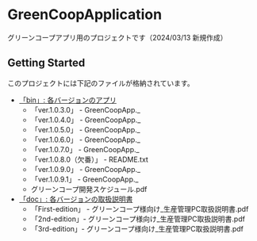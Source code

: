 # GreenCoopApplication

グリーンコープアプリ用のプロジェクトです（2024/03/13 新規作成）

## Getting Started

このプロジェクトには下記のファイルが格納されています。

- [「bin」: 各バージョンのアプリ](https://github.com/hayaka59/GreenCoopApplication/tree/main/bin)
   - 「ver.1.0.3.0」 - GreenCoopApp._
   - 「ver.1.0.4.0」 - GreenCoopApp._
   - 「ver.1.0.5.0」 - GreenCoopApp._
   - 「ver.1.0.6.0」 - GreenCoopApp._
   - 「ver.1.0.7.0」 - GreenCoopApp._
   - 「ver.1.0.8.0（欠番）」 - README.txt
   - 「ver.1.0.9.0」 - GreenCoopApp._
   - 「ver.1.0.9.1」 - GreenCoopApp._
   - グリーンコープ開発スケジュール.pdf
- [「doc」: 各バージョンの取扱説明書](https://github.com/hayaka59/GreenCoopApplication/tree/main/doc/manual)
   - 「First-edition」 - グリーンコープ様向け_生産管理PC取扱説明書.pdf
   - 「2nd-edition」- グリーンコープ様向け_生産管理PC取扱説明書.pdf
   - 「3rd-edition」- グリーンコープ様向け_生産管理PC取扱説明書.pdf

